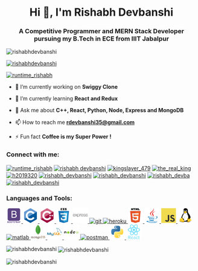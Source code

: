<h1 align="center">Hi 👋, I'm Rishabh Devbanshi</h1>
<h3 align="center">A Competitive Programmer and MERN Stack Developer pursuing my B.Tech in ECE from IIIT Jabalpur</h3>

<p align="left"> <img src="https://komarev.com/ghpvc/?username=rishabhdevbanshi&label=Profile%20views&color=0e75b6&style=flat" alt="rishabhdevbanshi" /> </p>

<p align="left"> <a href="https://github.com/ryo-ma/github-profile-trophy"><img src="https://github-profile-trophy.vercel.app/?username=rishabhdevbanshi" alt="rishabhdevbanshi" /></a> </p>

<p align="left"> <a href="https://twitter.com/runtime_rishabh" target="blank"><img src="https://img.shields.io/twitter/follow/runtime_rishabh?logo=twitter&style=for-the-badge" alt="runtime_rishabh" /></a> </p>

- 🔭 I’m currently working on **Swiggy Clone**

- 🌱 I’m currently learning **React and Redux**

- 💬 Ask me about **C++, React, Python, Node, Express and MongoDB**

- 📫 How to reach me **rdevbanshi35@gmail.com**

- ⚡ Fun fact **Coffee is my Super Power !**

<h3 align="left">Connect with me:</h3>
<p align="left">
<a href="https://twitter.com/runtime_rishabh" target="blank"><img align="center" src="https://raw.githubusercontent.com/rahuldkjain/github-profile-readme-generator/master/src/images/icons/Social/twitter.svg" alt="runtime_rishabh" height="30" width="40" /></a>
<a href="https://linkedin.com/in/rishabh devbanshi" target="blank"><img align="center" src="https://raw.githubusercontent.com/rahuldkjain/github-profile-readme-generator/master/src/images/icons/Social/linked-in-alt.svg" alt="rishabh devbanshi" height="30" width="40" /></a>
<a href="https://instagram.com/kingslayer_479" target="blank"><img align="center" src="https://raw.githubusercontent.com/rahuldkjain/github-profile-readme-generator/master/src/images/icons/Social/instagram.svg" alt="kingslayer_479" height="30" width="40" /></a>
<a href="https://www.codechef.com/users/the_real_king" target="blank"><img align="center" src="https://cdn.jsdelivr.net/npm/simple-icons@3.1.0/icons/codechef.svg" alt="the_real_king" height="30" width="40" /></a>
<a href="https://www.hackerrank.com/h2019320" target="blank"><img align="center" src="https://raw.githubusercontent.com/rahuldkjain/github-profile-readme-generator/master/src/images/icons/Social/hackerrank.svg" alt="h2019320" height="30" width="40" /></a>
<a href="https://codeforces.com/profile/rishabh_devbanshi" target="blank"><img align="center" src="https://cdn.jsdelivr.net/npm/simple-icons@3.0.1/icons/codeforces.svg" alt="rishabh_devbanshi" height="30" width="40" /></a>
<a href="https://www.leetcode.com/rishabh_devbanshi" target="blank"><img align="center" src="https://raw.githubusercontent.com/rahuldkjain/github-profile-readme-generator/master/src/images/icons/Social/leet-code.svg" alt="rishabh_devbanshi" height="30" width="40" /></a>
<a href="https://auth.geeksforgeeks.org/user/rishabh_devba" target="blank"><img align="center" src="https://raw.githubusercontent.com/rahuldkjain/github-profile-readme-generator/master/src/images/icons/Social/geeks-for-geeks.svg" alt="rishabh_devba" height="30" width="40" /></a>
<a href="https://codeforces.com/profile/rishabh_devbanshi" target="blank"><img align="center" src="https://codeforces-upsolving-helper.herokuapp.com/static/images/codeforces-icon.png" alt="rishabh_devbanshi" height="30" width="40" /></a>
</p>

<h3 align="left">Languages and Tools:</h3>
<p align="left"> <a href="https://getbootstrap.com" target="_blank"> <img src="https://raw.githubusercontent.com/devicons/devicon/master/icons/bootstrap/bootstrap-plain-wordmark.svg" alt="bootstrap" width="40" height="40"/> </a> <a href="https://www.cprogramming.com/" target="_blank"> <img src="https://raw.githubusercontent.com/devicons/devicon/master/icons/c/c-original.svg" alt="c" width="40" height="40"/> </a> <a href="https://www.w3schools.com/cpp/" target="_blank"> <img src="https://raw.githubusercontent.com/devicons/devicon/master/icons/cplusplus/cplusplus-original.svg" alt="cplusplus" width="40" height="40"/> </a> <a href="https://www.w3schools.com/css/" target="_blank"> <img src="https://raw.githubusercontent.com/devicons/devicon/master/icons/css3/css3-original-wordmark.svg" alt="css3" width="40" height="40"/> </a> <a href="https://expressjs.com" target="_blank"> <img src="https://raw.githubusercontent.com/devicons/devicon/master/icons/express/express-original-wordmark.svg" alt="express" width="40" height="40"/> </a> <a href="https://git-scm.com/" target="_blank"> <img src="https://www.vectorlogo.zone/logos/git-scm/git-scm-icon.svg" alt="git" width="40" height="40"/> </a> <a href="https://heroku.com" target="_blank"> <img src="https://www.vectorlogo.zone/logos/heroku/heroku-icon.svg" alt="heroku" width="40" height="40"/> </a> <a href="https://www.w3.org/html/" target="_blank"> <img src="https://raw.githubusercontent.com/devicons/devicon/master/icons/html5/html5-original-wordmark.svg" alt="html5" width="40" height="40"/> </a> <a href="https://www.java.com" target="_blank"> <img src="https://raw.githubusercontent.com/devicons/devicon/master/icons/java/java-original.svg" alt="java" width="40" height="40"/> </a> <a href="https://developer.mozilla.org/en-US/docs/Web/JavaScript" target="_blank"> <img src="https://raw.githubusercontent.com/devicons/devicon/master/icons/javascript/javascript-original.svg" alt="javascript" width="40" height="40"/> </a> <a href="https://www.linux.org/" target="_blank"> <img src="https://raw.githubusercontent.com/devicons/devicon/master/icons/linux/linux-original.svg" alt="linux" width="40" height="40"/> </a> <a href="https://www.mathworks.com/" target="_blank"> <img src="https://upload.wikimedia.org/wikipedia/commons/2/21/Matlab_Logo.png" alt="matlab" width="40" height="40"/> </a> <a href="https://www.mongodb.com/" target="_blank"> <img src="https://raw.githubusercontent.com/devicons/devicon/master/icons/mongodb/mongodb-original-wordmark.svg" alt="mongodb" width="40" height="40"/> </a> <a href="https://www.mysql.com/" target="_blank"> <img src="https://raw.githubusercontent.com/devicons/devicon/master/icons/mysql/mysql-original-wordmark.svg" alt="mysql" width="40" height="40"/> </a> <a href="https://nodejs.org" target="_blank"> <img src="https://raw.githubusercontent.com/devicons/devicon/master/icons/nodejs/nodejs-original-wordmark.svg" alt="nodejs" width="40" height="40"/> </a> <a href="https://postman.com" target="_blank"> <img src="https://www.vectorlogo.zone/logos/getpostman/getpostman-icon.svg" alt="postman" width="40" height="40"/> </a> <a href="https://www.python.org" target="_blank"> <img src="https://raw.githubusercontent.com/devicons/devicon/master/icons/python/python-original.svg" alt="python" width="40" height="40"/> </a> <a href="https://reactjs.org/" target="_blank"> <img src="https://raw.githubusercontent.com/devicons/devicon/master/icons/react/react-original-wordmark.svg" alt="react" width="40" height="40"/> </a> </p>

<p><img align="left" src="https://github-readme-stats.vercel.app/api/top-langs?username=rishabhdevbanshi&show_icons=true&locale=en&layout=compact" alt="rishabhdevbanshi" /></p>

<p>&nbsp;<img align="center" src="https://github-readme-stats.vercel.app/api?username=rishabhdevbanshi&show_icons=true&locale=en" alt="rishabhdevbanshi" /></p>

<p><img align="center" src="https://github-readme-streak-stats.herokuapp.com/?user=rishabhdevbanshi&" alt="rishabhdevbanshi" /></p>

